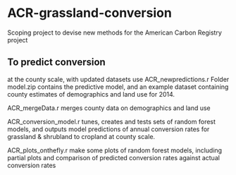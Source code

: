 # ACR-grassland-conversion
Scoping project to devise new methods for the American Carbon Registry project

## To predict conversion
at the county scale, with updated datasets
use
ACR_newpredictions.r
Folder model.zip contains the predictive model, and an example dataset containing county estimates of demographics and land use for 2014. 

ACR_mergeData.r merges county data on demographics and land use

ACR_conversion_model.r tunes, creates and tests sets of random forest models, and outputs model predictions of annual conversion rates for grassland & shrubland to cropland at county scale.

ACR_plots_onthefly.r make some plots of random forest models, including partial plots and comparison of predicted conversion rates against actual conversion rates
